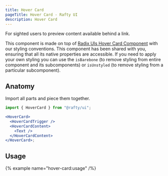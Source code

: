 ```yaml
---
title: Hover Card
pageTitle: Hover Card - Rafty UI
description: Hover Card
---
```


For sighted users to preview content available behind a link.

This component is made on top of [Radix UIs Hover Card Component](https://www.radix-ui.com/primitives/docs/components/hover-card) with our styling conventions. This component has been shared with you, ensuring that all its native properties are accessible. If you need to apply your own styling you can use the `isBarebone` (to remove styling from entire component and its subcomponents) or `isUnstyled` (to remove styling from a particular subcomponent).

## Anatomy

Import all parts and piece them together.

```jsx
import { HoverCard } from "@rafty/ui";

<HoverCard>
  <HoverCardTrigger />
  <HoverCardContent>
    <Text />
  </HoverCardContent>
</HoverCard>;
```

## Usage

{% example name="hover-card:usage" /%}
